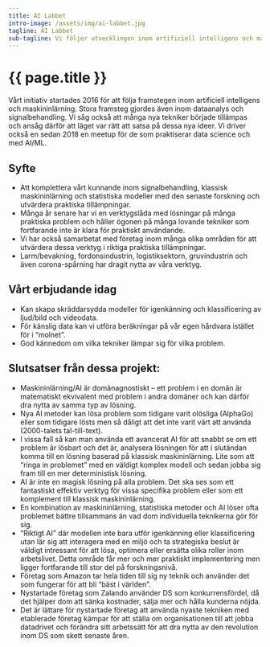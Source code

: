 ```yaml
---
title: AI Labbet
intro-image: /assets/img/ai-labbet.jpg
tagline: AI Labbet
sub-tagline: Vi följer utvecklingen inom artificiell intelligens och maskininlärning
---
```


# {{ page.title }}

Vårt initiativ startades 2016 för att följa framstegen inom artificiell intelligens och maskininlärning. Stora framsteg gjordes även inom dataanalys och signalbehandling. Vi såg också att många nya tekniker började tillämpas och ansåg därför att läget var rätt att satsa på dessa nya ideer. Vi driver också en sedan 2018 en meetup för de som praktiserar data science och med AI/ML.

## Syfte
* Att komplettera vårt kunnande inom signalbehandling, klassisk maskininlärning och statistiska modeller med den senaste forskning och utvärdera praktiska tillämpningar.
* Många år senare har vi en verktygslåda med lösningar på många praktiska problem och håller ögonen på många lovande tekniker som fortfarande inte är klara för praktiskt användande.
* Vi har också samarbetat med företag inom många olika områden för att utvärdera dessa verktyg i riktiga praktiska tillämpningar.
* Larm/bevakning, fordonsindustrin, logistiksektorn, gruvindustrin och även corona-spårning har dragit nytta av våra verktyg.

## Vårt erbjudande idag
* Kan skapa skräddarsydda modeller för igenkänning och klassificering av ljud/bild och videodata.
* För känslig data kan vi utföra beräkningar på vår egen hårdvara istället för i “molnet”.
* God kännedom om vilka tekniker lämpar sig för vilka problem.

## Slutsatser från dessa projekt:
* Maskininlärning/AI är domänagnostiskt – ett problem i en domän är matematiskt ekvivalent med problem i andra domäner och kan därför dra nytta av samma typ av lösning.
* Nya AI metoder kan lösa problem som tidigare varit olösliga (AlphaGo) eller som tidigare lösts men så dåligt att det inte varit värt att använda (2000-talets tal-till-text).
* I vissa fall så kan man använda ett avancerat AI för att snabbt se om ett problem är lösbart och det är, analysera lösningen för att i slutändan komma till en lösning baserad på klassisk maskininlärning. Lite som att “ringa in problemet” med en väldigt komplex modell och sedan jobba sig fram till en mer deterministisk lösning.
* AI är inte en magisk lösning på alla problem. Det ska ses som ett fantastiskt effektiv verktyg för vissa specifika problem eller som ett komplement till klassisk maskininlärning.
* En kombination av maskininlärning, statistiska metoder och AI löser ofta problemet bättre tillsammans än vad dom individuella teknikerna gör för sig.
* “Riktigt AI” där modellen inte bara utför igenkänning eller klassificering utan lär sig att interagera med en miljö och ta strategiska beslut är väldigt intressant för att lösa, optimera eller ersätta olika roller inom arbetslivet. Detta område får mer och mer praktiskt implementering men ligger fortfarande till stor del på forskningsnivå.
* Företag som Amazon tar hela tiden till sig ny teknik och använder det som fungerar för att bli “bäst i världen”.
* Nystartade företag som Zalando använder DS som konkurrensfördel, då det hjälper dom att sänka kostnader, sälja mer och hålla kunderna nöjda.
* Det är lättare för nystartade företag att använda nyaste tekniken med etablerade företag kämpar för att ställa om organisationen till att jobba datadrivet och förändra sitt arbetssätt för att dra nytta av den revolution inom DS som skett senaste åren.
